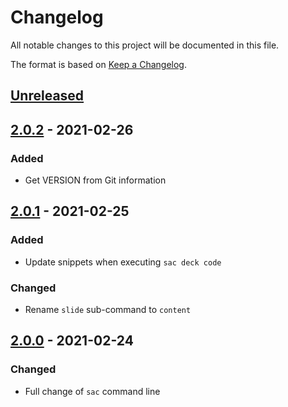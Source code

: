 # Changelog
All notable changes to this project will be documented in this file.

The format is based on [Keep a Changelog](https://keepachangelog.com/en/1.0.0/).

## [Unreleased]

## [2.0.2] - 2021-02-26
### Added
- Get VERSION from Git information

## [2.0.1] - 2021-02-25
### Added
- Update snippets when executing `sac deck code`

### Changed
- Rename `slide` sub-command to `content`

## [2.0.0] - 2021-02-24
### Changed
- Full change of `sac` command line

[Unreleased]: https://github.com/sacproj/sac-cli/compare/2.0.2...HEAD
[2.0.2]: https://github.com/sacproj/sac-cli/compare/2.0.1...2.0.2
[2.0.1]: https://github.com/sacproj/sac-cli/compare/2.0.0...2.0.1
[2.0.0]: https://github.com/sacproj/sac-cli/releases/tag/2.0.0
